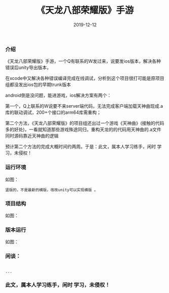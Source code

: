 ﻿---
layout: post
title:  《天龙八部荣耀版》手游
date: 2019-12-12
tags: unity
---

        
### 介绍


《天龙八部荣耀版》手游，一个Q有联系的W发过来，说要发ios版本，解决各种错误后unity导出版本，

在xcode中又解决各种错误编译完成在线调试，分析到这个项目很打可能是原项目组都没发出ios包的早期trunk版本

android倒是没问题，能进游戏，ios解决方案有两个：

第一个，Q上联系的W说要不来server端代码，无法完成客户端加载天神曲现成.a库的联动调试，200+个接口的arm64库需重构；

第二个方法，《天龙八部荣耀版》的项目组还出过一个游戏《天神曲》(接触的代码多的好处)，一看就知道那些游戏殊途同归，重构天龙的的代码用天神曲的.a文件同时源码靠近天神曲的逻辑

预计第二个方法的完成大概时间约两周。于是：此文，属本人学习练手，闲时 学习，未侵权！


### 运行环境
如图：


```
竖版的，不是最新的横版，改改unity可以实现横版 。 
``` 

### 项目结构

如图：



### 版本运行

如图：



### 闲谈： 

```

...

```


### 此文，属本人学习练手，闲时 学习，未侵权！